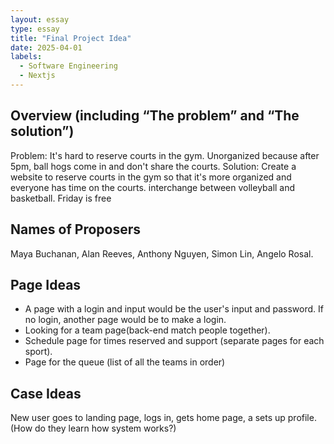 ```yaml
---
layout: essay
type: essay
title: "Final Project Idea"
date: 2025-04-01
labels:
  - Software Engineering
  - Nextjs
---
```


## Overview (including “The problem” and “The solution”)
Problem: It's hard to reserve courts in the gym. Unorganized because after 5pm, ball hogs come in and don't share the courts.
Solution: Create a website to reserve courts in the gym so that it's more organized and everyone has time on the courts. interchange between volleyball and basketball. Friday is free

## Names of Proposers 
Maya Buchanan, Alan Reeves, Anthony Nguyen, Simon Lin, Angelo Rosal.

## Page Ideas
- A page with a login and input would be the user's input and password. If no login, another page would be to make a login.
- Looking for a team page(back-end match people together).
- Schedule page for times reserved and support (separate pages for each sport).
- Page for the queue (list of all the teams in order)

## Case Ideas

New user goes to landing page, logs in, gets home page, a sets up profile. (How do they learn how system works?)
